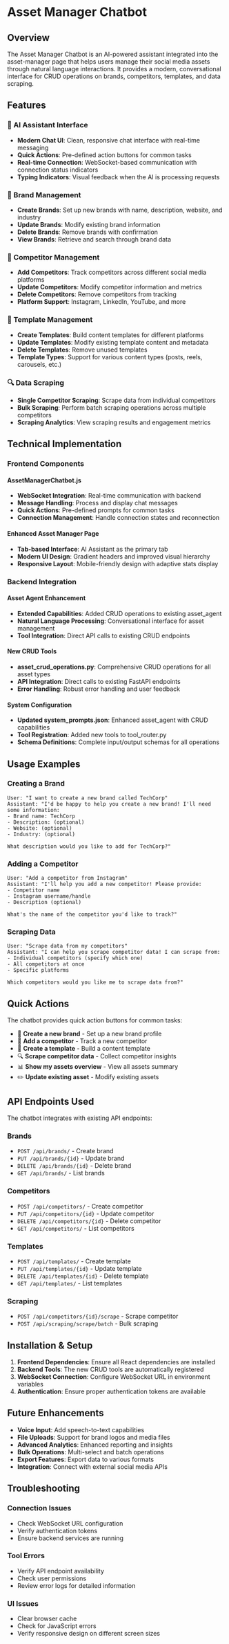 # Asset Manager Chatbot

## Overview

The Asset Manager Chatbot is an AI-powered assistant integrated into the asset-manager page that helps users manage their social media assets through natural language interactions. It provides a modern, conversational interface for CRUD operations on brands, competitors, templates, and data scraping.

## Features

### 🤖 AI Assistant Interface
- **Modern Chat UI**: Clean, responsive chat interface with real-time messaging
- **Quick Actions**: Pre-defined action buttons for common tasks
- **Real-time Connection**: WebSocket-based communication with connection status indicators
- **Typing Indicators**: Visual feedback when the AI is processing requests

### 🏢 Brand Management
- **Create Brands**: Set up new brands with name, description, website, and industry
- **Update Brands**: Modify existing brand information
- **Delete Brands**: Remove brands with confirmation
- **View Brands**: Retrieve and search through brand data

### 👥 Competitor Management
- **Add Competitors**: Track competitors across different social media platforms
- **Update Competitors**: Modify competitor information and metrics
- **Delete Competitors**: Remove competitors from tracking
- **Platform Support**: Instagram, LinkedIn, YouTube, and more

### 📝 Template Management
- **Create Templates**: Build content templates for different platforms
- **Update Templates**: Modify existing template content and metadata
- **Delete Templates**: Remove unused templates
- **Template Types**: Support for various content types (posts, reels, carousels, etc.)

### 🔍 Data Scraping
- **Single Competitor Scraping**: Scrape data from individual competitors
- **Bulk Scraping**: Perform batch scraping operations across multiple competitors
- **Scraping Analytics**: View scraping results and engagement metrics

## Technical Implementation

### Frontend Components

#### AssetManagerChatbot.js
- **WebSocket Integration**: Real-time communication with backend
- **Message Handling**: Process and display chat messages
- **Quick Actions**: Pre-defined prompts for common tasks
- **Connection Management**: Handle connection states and reconnection

#### Enhanced Asset Manager Page
- **Tab-based Interface**: AI Assistant as the primary tab
- **Modern UI Design**: Gradient headers and improved visual hierarchy
- **Responsive Layout**: Mobile-friendly design with adaptive stats display

### Backend Integration

#### Asset Agent Enhancement
- **Extended Capabilities**: Added CRUD operations to existing asset_agent
- **Natural Language Processing**: Conversational interface for asset management
- **Tool Integration**: Direct API calls to existing CRUD endpoints

#### New CRUD Tools
- **asset_crud_operations.py**: Comprehensive CRUD operations for all asset types
- **API Integration**: Direct calls to existing FastAPI endpoints
- **Error Handling**: Robust error handling and user feedback

#### System Configuration
- **Updated system_prompts.json**: Enhanced asset_agent with CRUD capabilities
- **Tool Registration**: Added new tools to tool_router.py
- **Schema Definitions**: Complete input/output schemas for all operations

## Usage Examples

### Creating a Brand
```
User: "I want to create a new brand called TechCorp"
Assistant: "I'd be happy to help you create a new brand! I'll need some information:
- Brand name: TechCorp
- Description: (optional)
- Website: (optional)
- Industry: (optional)

What description would you like to add for TechCorp?"
```

### Adding a Competitor
```
User: "Add a competitor from Instagram"
Assistant: "I'll help you add a new competitor! Please provide:
- Competitor name
- Instagram username/handle
- Description (optional)

What's the name of the competitor you'd like to track?"
```

### Scraping Data
```
User: "Scrape data from my competitors"
Assistant: "I can help you scrape competitor data! I can scrape from:
- Individual competitors (specify which one)
- All competitors at once
- Specific platforms

Which competitors would you like me to scrape data from?"
```

## Quick Actions

The chatbot provides quick action buttons for common tasks:

- 🏢 **Create a new brand** - Set up a new brand profile
- 👥 **Add a competitor** - Track a new competitor
- 📝 **Create a template** - Build a content template
- 🔍 **Scrape competitor data** - Collect competitor insights
- 📊 **Show my assets overview** - View all assets summary
- ✏️ **Update existing asset** - Modify existing assets

## API Endpoints Used

The chatbot integrates with existing API endpoints:

### Brands
- `POST /api/brands/` - Create brand
- `PUT /api/brands/{id}` - Update brand
- `DELETE /api/brands/{id}` - Delete brand
- `GET /api/brands/` - List brands

### Competitors
- `POST /api/competitors/` - Create competitor
- `PUT /api/competitors/{id}` - Update competitor
- `DELETE /api/competitors/{id}` - Delete competitor
- `GET /api/competitors/` - List competitors

### Templates
- `POST /api/templates/` - Create template
- `PUT /api/templates/{id}` - Update template
- `DELETE /api/templates/{id}` - Delete template
- `GET /api/templates/` - List templates

### Scraping
- `POST /api/competitors/{id}/scrape` - Scrape competitor
- `POST /api/scraping/scrape/batch` - Bulk scraping

## Installation & Setup

1. **Frontend Dependencies**: Ensure all React dependencies are installed
2. **Backend Tools**: The new CRUD tools are automatically registered
3. **WebSocket Connection**: Configure WebSocket URL in environment variables
4. **Authentication**: Ensure proper authentication tokens are available

## Future Enhancements

- **Voice Input**: Add speech-to-text capabilities
- **File Uploads**: Support for brand logos and media files
- **Advanced Analytics**: Enhanced reporting and insights
- **Bulk Operations**: Multi-select and batch operations
- **Export Features**: Export data to various formats
- **Integration**: Connect with external social media APIs

## Troubleshooting

### Connection Issues
- Check WebSocket URL configuration
- Verify authentication tokens
- Ensure backend services are running

### Tool Errors
- Verify API endpoint availability
- Check user permissions
- Review error logs for detailed information

### UI Issues
- Clear browser cache
- Check for JavaScript errors
- Verify responsive design on different screen sizes